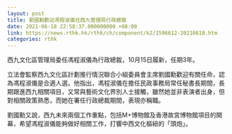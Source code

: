 ```yaml
---
layout: post
title: 劉國勳歡迎馮程淑儀任西九管理局行政總裁
date: 2021-06-18 22:58:37.000000000 +08:00
link: https://news.rthk.hk/rthk/ch/component/k2/1596612-20210618.htm
categories: rthk
---
```


西九文化區管理局委任馮程淑儀為行政總裁，10月15日履新，任期3年。

立法會監察西九文化區計劃推行情況聯合小組委員會主席劉國勳歡迎有關任命，認為馮程淑儀是合適人選。他指出，馮程淑儀在擔任民政事務局常任秘書長期間，長期跟進西九相關項目，又常與藝術文化界別人士接觸，雖然她並非表演者出身，但對相關政策熟悉，而她在署任行政總裁期間，表現亦稱職。

劉國勳又說，西九未來兩個工作重點，包括M+博物館及香港故宮博物館項目的開幕，希望馮程淑儀能夠做好相關工作，打響中西文化樞紐的「頭炮」。
